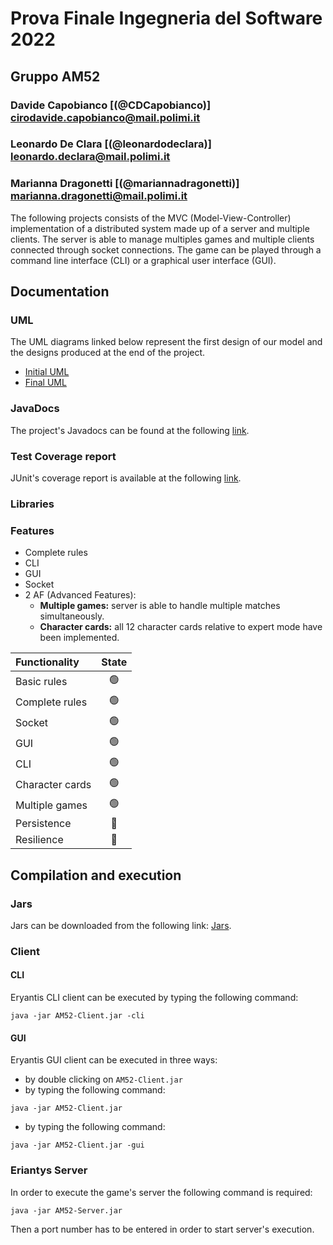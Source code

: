 # Prova Finale Ingegneria del Software 2022
## Gruppo AM52
### Davide Capobianco [(@CDCapobianco)]<br> cirodavide.capobianco@mail.polimi.it <br>
### Leonardo De Clara [(@leonardodeclara)]<br> leonardo.declara@mail.polimi.it <br>
### Marianna Dragonetti [(@mariannadragonetti)] <br>marianna.dragonetti@mail.polimi.it

The following projects consists of the MVC (Model-View-Controller) implementation of a distributed system made up of a server and multiple clients.
The server is able to manage multiples games and multiple clients connected through socket connections.
The game can be played through a command line interface (CLI) or a graphical user interface (GUI).



## Documentation

### UML
The UML diagrams linked below represent the first design of our model and the designs produced at the end of the project.
- [Initial UML]()
- [Final UML]()

### JavaDocs
The project's Javadocs can be found at the following [link]().

### Test Coverage report
JUnit's coverage report is available at the following [link]().

### Libraries


### Features
- Complete rules
- CLI
- GUI
- Socket
- 2 AF (Advanced Features):
    - __Multiple games:__ server is able to handle multiple matches simultaneously.
    - __Character cards:__ all 12 character cards relative to expert mode have been implemented.


| Functionality    |                       State                        |
|:-----------------|:--------------------------------------------------:|
| Basic rules      | 🟢 |
| Complete rules   | 🟢 |
| Socket           | 🟢 |
| GUI              | 🟢 |
| CLI              | 🟢 |
| Character cards  | 🟢 |
| Multiple games   | 🟢 |
| Persistence      | 🔴 |
| Resilience       | 🔴 |

## Compilation and execution

### Jars
Jars can be downloaded from the following link: [Jars]().

### Client

#### CLI
Eryantis CLI client can be executed by typing the following command:
```
java -jar AM52-Client.jar -cli
```
#### GUI
Eryantis GUI client can be executed in three ways:

- by double clicking on  ```AM52-Client.jar```
- by typing the following command:
```
java -jar AM52-Client.jar
```
- by typing the following command:
```
java -jar AM52-Client.jar -gui
```
### Eriantys Server
In order to execute the game's server the following command is required:
```
java -jar AM52-Server.jar 
```
Then a port number has to be entered in order to start server's execution.